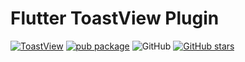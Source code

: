 # Flutter ToastView Plugin

[![ToastView](https://img.shields.io/badge/OpenFlutter-ToastView-blue.svg)](https://github.com/arzrasel/flutter-toast-view)
[![pub package](https://img.shields.io/pub/v/toast_view.svg)](https://pub.dartlang.org/packages/toast_view)
![GitHub](https://img.shields.io/github/license/arzrasel/flutter-toast-view.svg)
[![GitHub stars](https://img.shields.io/github/stars/arzrasel/flutter-toast-view.svg?style=social&label=Stars)](https://github.com/arzrasel/flutter-toast-view)
